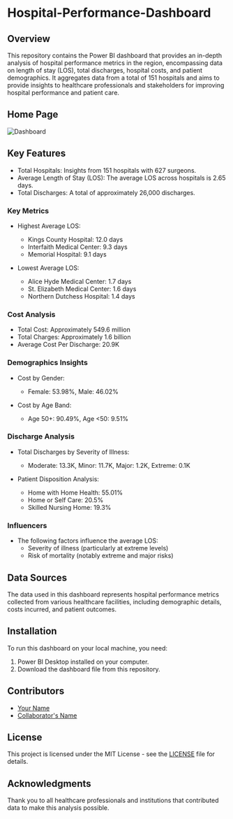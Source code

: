 # Hospital-Performance-Dashboard

## Overview
This repository contains the Power BI dashboard that provides an in-depth analysis of hospital performance metrics in the region, encompassing data on length of stay (LOS), total discharges, hospital costs, and patient demographics. It aggregates data from a total of 151 hospitals and aims to provide insights to healthcare professionals and stakeholders for improving hospital performance and patient care.

## Home Page
![Dashboard](https://github.com/sourabh0020/Apple-Retail-Sales-/blob/main/Snapshot%20of%20Advance%20Analysis.png)

## Key Features
- Total Hospitals: Insights from 151 hospitals with 627 surgeons.
- Average Length of Stay (LOS): The average LOS across hospitals is 2.65 days.
- Total Discharges: A total of approximately 26,000 discharges.

### Key Metrics
- Highest Average LOS: 
  - Kings County Hospital: 12.0 days
  - Interfaith Medical Center: 9.3 days
  - Memorial Hospital: 9.1 days

- Lowest Average LOS: 
  - Alice Hyde Medical Center: 1.7 days
  - St. Elizabeth Medical Center: 1.6 days
  - Northern Dutchess Hospital: 1.4 days

### Cost Analysis
- Total Cost: Approximately 549.6 million
- Total Charges: Approximately 1.6 billion
- Average Cost Per Discharge: 20.9K

### Demographics Insights
- Cost by Gender: 
  - Female: 53.98%, Male: 46.02%

- Cost by Age Band: 
  - Age 50+: 90.49%, Age <50: 9.51%

### Discharge Analysis
- Total Discharges by Severity of Illness: 
  - Moderate: 13.3K, Minor: 11.7K, Major: 1.2K, Extreme: 0.1K

- Patient Disposition Analysis: 
  - Home with Home Health: 55.01%
  - Home or Self Care: 20.5%
  - Skilled Nursing Home: 19.3%

### Influencers
- The following factors influence the average LOS:
  - Severity of illness (particularly at extreme levels)
  - Risk of mortality (notably extreme and major risks)

## Data Sources
The data used in this dashboard represents hospital performance metrics collected from various healthcare facilities, including demographic details, costs incurred, and patient outcomes.

## Installation
To run this dashboard on your local machine, you need:
1. Power BI Desktop installed on your computer.
2. Download the dashboard file from this repository.

## Contributors
- [Your Name](link-to-your-profile)
- [Collaborator's Name](link-to-collaborator-profile)

## License
This project is licensed under the MIT License - see the [LICENSE](LICENSE) file for details.

## Acknowledgments
Thank you to all healthcare professionals and institutions that contributed data to make this analysis possible.
